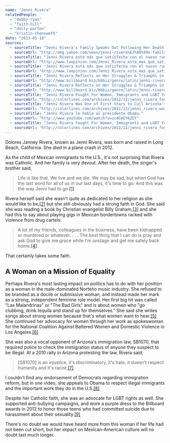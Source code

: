 ```yaml
---
name: "Jenni Rivera"
relatedPeople:
  - "debby-ryan"
  - "faith-hill"
  - "dolly-parton"
  - "kristin-chenoweth"
date: "2013-01-18"
sources:
  - sourceTitle: "Jenni Rivera's Family Speaks Out Following Her Death as the 'Final Photo' of the Singer Surfaces Online."
    sourceUrl: "http://omg.yahoo.com/news/jenni-rivera%E2%80%99s-family-speaks-out-following-her-death-as-the-%E2%80%98final-photo%E2%80%99-of-the-singer-surfaces-online-174728034.html"
  - sourceTitle: "Jenni Rivera está más que satisfecha con el nuevo rumbo de su vida."
    sourceUrl: "http://www.laopinion.com/Jenni_Rivera_esta_mas_que_satisfecha_con_el_nuevo_rumbo_de_su_vida#.UPR5QW9EFf1"
  - sourceTitle: "Jenni Rivera está más que satisfecha con el nuevo rumbo de su vida."
    sourceUrl: "http://www.laopinion.com/Jenni_Rivera_esta_mas_que_satisfecha_con_el_nuevo_rumbo_de_su_vida#.UPR5QW9EFf1"
  - sourceTitle: "Jenni Rivera Reflects on Her Struggles & Triumphs in 2011 Billboard Interview."
    sourceUrl: "http://www.billboard.biz/bbbiz/genre/latin/jenni-rivera-reflects-on-her-struggles-triumphs-1008045042.story"
  - sourceTitle: "Jenni Rivera Reflects on Her Struggles & Triumphs in 2011 Billboard Interview."
    sourceUrl: "http://www.billboard.biz/bbbiz/genre/latin/jenni-rivera-reflects-on-her-struggles-triumphs-1008045042.story"
  - sourceTitle: "Jenni Rivera Fought For Women, Immigrants and LGBT Youth."
    sourceUrl: "http://colorlines.com/archives/2012/12/jenni_rivera_fought_for_rights_of_women_immigrants_and_lgbt_youth.html"
  - sourceTitle: "Jenni Rivera Was One of First Stars to Call Arizona's SB1070 Racist."
    sourceUrl: "http://colorlines.com/archives/2012/12/jenni_rivera_was_one_of_the_first_stars_to_raise_awareness_of_sb1070_and_call_the_law_racist.html"
  - sourceTitle: "Jenni Rivera le habla al presidente Obama."
    sourceUrl: "http://www.youtube.com/watch?v=uc4GeEY6ZEY"
  - sourceTitle: "Jenni Rivera Fought For Women, Immigrants and LGBT Youth."
    sourceUrl: "http://colorlines.com/archives/2012/12/jenni_rivera_fought_for_rights_of_women_immigrants_and_lgbt_youth.html"
---
```


Dolores Janney Rivera, known as Jenni Rivera, was born and raised in Long Beach, California. She died in a plane crash in 2012.

As the child of Mexican immigrants to the U.S., it's not surprising that Rivera was Catholic. And her family is very devout. After her death, the singer's brother said,

>Life is like that. We live and we die. We may be sad, but when God has the last word for all of us in our last days, it's time to go. And this was the way Jenni had to go.<a class="source-citation" href="http://omg.yahoo.com/news/jenni-rivera%E2%80%99s-family-speaks-out-following-her-death-as-the-%E2%80%98final-photo%E2%80%99-of-the-singer-surfaces-online-174728034.html" title="Jenni Rivera&apos;s Family Speaks Out Following Her Death as the &apos;Final Photo&apos; of the Singer Surfaces Online.">[1]</a>

Rivera herself said she wasn't quite as dedicated to her religion as she would like to be,<a class="source-citation" href="http://www.laopinion.com/Jenni_Rivera_esta_mas_que_satisfecha_con_el_nuevo_rumbo_de_su_vida#.UPR5QW9EFf1" title="Jenni Rivera está más que satisfecha con el nuevo rumbo de su vida.">[2]</a> but she still obviously had a strong faith in God. She said she was reading a book by Christian evangelist Billy Graham,<a class="source-citation" href="http://www.laopinion.com/Jenni_Rivera_esta_mas_que_satisfecha_con_el_nuevo_rumbo_de_su_vida#.UPR5QW9EFf1" title="Jenni Rivera está más que satisfecha con el nuevo rumbo de su vida.">[3]</a> and she had this to say about playing gigs in Mexican bordertowns racked with violence from drug cartels:

>A lot of my friends, colleagues in the business, have been kidnapped or murdered or whatever. . . . The best thing that I can do is pray and ask God to give me grace while I'm onstage and get me safely back home.<a class="source-citation" href="http://www.billboard.biz/bbbiz/genre/latin/jenni-rivera-reflects-on-her-struggles-triumphs-1008045042.story" title="Jenni Rivera Reflects on Her Struggles &amp; Triumphs in 2011 Billboard Interview.">[4]</a>

That certainly takes some faith.


## A Woman on a Mission of Equality

Perhaps Rivera's most lasting impact on politics has to do with her position as a woman in the male-dominated Norteño music industry. She refused to be branded as a docile or submissive woman, and instead made her mark as a strong, independent feminine role model. Her first big hit was called "Las Malandrinas" or "The Bad Girls" and is about women who "go clubbing, drink tequila and stand up for themselves." She said she writes songs about strong women because that's what women want to hear.<a class="source-citation" href="http://www.billboard.biz/bbbiz/genre/latin/jenni-rivera-reflects-on-her-struggles-triumphs-1008045042.story" title="Jenni Rivera Reflects on Her Struggles &amp; Triumphs in 2011 Billboard Interview.">[5]</a> She continued her advocacy for women through her work as spokeswoman for the National Coalition Against Battered Women and Domestic Violence in Los Angeles.<a class="source-citation" href="http://colorlines.com/archives/2012/12/jenni_rivera_fought_for_rights_of_women_immigrants_and_lgbt_youth.html" title="Jenni Rivera Fought For Women, Immigrants and LGBT Youth.">[6]</a>

She was also a vocal opponent of Arizona's immigration law, SB1070, that required police to check the immigration status of anyone they suspect to be illegal. At a 2010 rally in Arizona protesting the law, Rivera said,

>[SB1070] is an injustice, it's discriminatory, it's hate, it doesn't respect humanity and it's racist.<a class="source-citation" href="http://colorlines.com/archives/2012/12/jenni_rivera_was_one_of_the_first_stars_to_raise_awareness_of_sb1070_and_call_the_law_racist.html" title="Jenni Rivera Was One of First Stars to Call Arizona&apos;s SB1070 Racist.">[7]</a>

I couldn't find any endorsement of Democrats regarding immigration reform, but in one video, she appeals to Obama to respect illegal immigrants and the important work they do in the U.S.<a class="source-citation" href="http://www.youtube.com/watch?v=uc4GeEY6ZEY" title="Jenni Rivera le habla al presidente Obama.">[8]</a>

Despite her Catholic faith, she was an advocate for LGBT rights as well. She supported anti-bullying campaigns, and wore a purple dress to the Billboard awards in 2012 to honor those teens who had committed suicide due to harassment about their sexuality.<a class="source-citation" href="http://colorlines.com/archives/2012/12/jenni_rivera_fought_for_rights_of_women_immigrants_and_lgbt_youth.html" title="Jenni Rivera Fought For Women, Immigrants and LGBT Youth.">[9]</a>

There's no doubt we would have heard more from this woman if her life had not been cut short, but her impact on Mexican-American culture will no doubt last much longer.